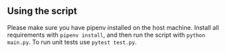 ## Using the script
Please make sure you have pipenv installed on the host machine.
Install all requirements with `pipenv install`, and then run the script with `python main.py`.
To run unit tests use `pytest test.py`.
